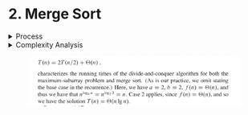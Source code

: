 # 2. Merge Sort

<details>

<summary>Process</summary>

* **Divide**: The input array is repeatedly divided into two halves until each subarray contains only one element or is empty.
* **Conquer**: The subarrays are recursively sorted using merge sort. This is done by applying the divide-and-conquer approach to each subarray.
* **Merge**: The sorted subarrays are merged to produce a single sorted array. This involves comparing elements from the two subarrays and placing them in the correct order.

```java
Initial Array: [6, 5, 3, 1, 8, 7, 2, 4]

Dividing:
[6, 5, 3, 1]   [8, 7, 2, 4]
Dividing:
[6, 5]   [3, 1]   [8, 7]   [2, 4]
Dividing:
[6]   [5]   [3]   [1]   [8]   [7]   [2]   [4]

Merging: (with sort)
[5, 6]   [1, 3]   [7, 8]   [2, 4]
Merging:  (with sort)
[1, 3, 5, 6]   [2, 4, 7, 8]
Merging:  (with sort)
[1, 2, 3, 4, 5, 6, 7, 8]
Sorted Array: [1, 2, 3, 4, 5, 6, 7, 8]
```

</details>

<details>

<summary>Complexity Analysis</summary>

<mark style="color:yellow;">**Divide:**</mark>&#x20;

* &#x20;Input array is continuously divided into halves until subarrays of size 1 are reached.
* As the subproblem size decrease by fector of 2 each time we go down one level, we eventually must have a boundary condition. The sub-problem size for a node at depth `i` is $$n/2^i$$ . when the sub-problem hits 1,  when $$n/2^i = 1$$, or equivalently $$i   = logn$$ . Thus, this process requires $$\log n$$ depth of recursion, where n is the size of the input array.

<mark style="color:yellow;">**Conquer**</mark>

* In the conquer step, each subarray is merged back together. The time complexity of merging two sorted subarrays of size $$n/2$$ is $$O(n)$$ as each element needs to be compared and placed in the correct order.

Therefore, the total time complexity of merge sort can be expressed as: $$T(n) = 2T(n/2) + O(n)$$

This recurrence relation is solved using the master theorem. In the case of merge sort, the master theorem can be applied to determine the time complexity.

![](<../../.gitbook/assets/Screenshot 2024-02-03 at 5.22.14 PM.png>)

</details>

<figure><img src="../../.gitbook/assets/image (2).png" alt=""><figcaption></figcaption></figure>
